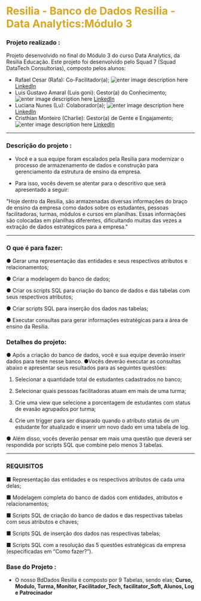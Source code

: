 # <font color="#DAA520">Resilia - Banco de Dados Resilia - Data Analytics:Módulo 3</font>

### Projeto realizado :

Projeto desenvolvido no final do Módulo 3 do curso Data Analytics, da Resilia Educação. Este projeto foi desenvolvido pelo Squad 7 (Squad DataTech Consultorias), composto pelos alunos:
    
- Rafael Cesar (Rafa): Co-Facilitador(a); ![enter image description here](https://cdn-icons-png.flaticon.com/24/3536/3536505.png) [LinkedIn](https://www.linkedin.com/in/rafael-data-analyst/)
- Luis Gustavo Amaral (Luis goni): Gestor(a) do Conhecimento; ![enter image description here](https://cdn-icons-png.flaticon.com/24/3536/3536505.png) [LinkedIn](https://www.linkedin.com/in/luisamaral2506/)
- Luciana Nunes (Lu): Colaborador(a); ![enter image description here](https://cdn-icons-png.flaticon.com/24/3536/3536505.png) [LinkedIn](https://www.linkedin.com/in/luhonunes/)
- Cristhian Monteiro (Charlie): Gestor(a) de Gente e Engajamento;  ![enter image description here](https://cdn-icons-png.flaticon.com/24/3536/3536505.png) [LinkedIn](https://www.linkedin.com/in/cristhian-monteiro/)
---
### Descrição do projeto :
- Você e a sua equipe foram escalados pela Resilia para modernizar o processo
de armazenamento de dados e construção para gerenciamento da estrutura
de ensino da empresa.

- Para isso, vocês devem se atentar para o descritivo que será apresentado a
seguir:
    
"Hoje dentro da Resilia, são armazenadas diversas informações do braço de ensino da empresa como dados sobre os estudantes, pessoas facilitadoras,
turmas, módulos e cursos em planilhas. Essas informações são colocadas
em planilhas diferentes, dificultando muitas das vezes a extração de dados
estratégicos para a empresa."

---

### O que é para fazer:
● Gerar uma representação das entidades e seus respectivos atributos e relacionamentos;

● Criar a modelagem do banco de dados;

● Criar os scripts SQL para criação do banco de dados e das tabelas com seus respectivos atributos;

● Criar scripts SQL para inserção dos dados nas tabelas;

● Executar consultas para gerar informações estratégicas para a área de ensino da Resilia.

### Detalhes do projeto:
 ● Após a criação do banco de dados, você e sua equipe deverão inserir dados para teste nesse banco.
  ●Vocês deverão executar as consultas abaixo e apresentar seus resultados para as seguintes questões:

1. Selecionar a quantidade total de estudantes cadastrados no banco;

2. Selecionar quais pessoas facilitadoras atuam em mais de uma turma;

3. Crie uma view que selecione a porcentagem de estudantes com status de evasão agrupados por turma;

4. Crie um trigger para ser disparado quando o atributo status de um estudante for atualizado e inserir um novo dado em uma tabela de log.
 
 ● Além disso, vocês deverão pensar em mais uma questão que deverá ser respondida por scripts SQL que combine pelo menos 3 tabelas.

---
### REQUISITOS  
 ■ Representação das entidades e os respectivos atributos de cada uma delas;

 ■ Modelagem completa do banco de dados com entidades, atributos e relacionamentos;

 ■ Scripts SQL de criação do banco de dados e das respectivas tabelas com seus atributos e chaves;

 ■ Scripts SQL de inserção dos dados nas respectivas tabelas;

 ■ Scripts SQL com a resolução das 5 questões estratégicas da empresa (especificadas em “Como fazer?”).

 ### Base do Projeto :
 - O nosso BdDados Resilia é composto por 9 Tabelas, sendo elas; 
 **Curso, Modulo, Turma, Monitor, Facilitador_Tech, facilitator_Soft, Alunos, Log e Patrocinador** 





